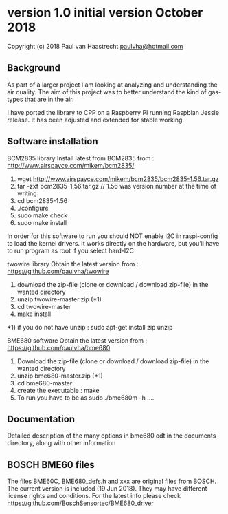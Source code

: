 ﻿# version 1.0	initial version  October 2018

Copyright (c) 2018 Paul van Haastrecht <paulvha@hotmail.com>


## Background
As part of a larger project I am looking at analyzing and understanding the air quality. 
The aim of this project was to better understand the kind of gas-types that are in the air. 

I have ported the library to CPP on a Raspberry PI running Raspbian Jessie release. It has been 
adjusted and extended for stable working.

 
## Software installation

BCM2835 library
Install latest from BCM2835 from : http://www.airspayce.com/mikem/bcm2835/

1. wget http://www.airspayce.com/mikem/bcm2835/bcm2835-1.56.tar.gz
2. tar -zxf bcm2835-1.56.tar.gz		// 1.56 was version number at the time of writing
3. cd bcm2835-1.56
4. ./configure
5. sudo make check
6. sudo make install

In order for this software to run you should NOT enable i2C in raspi-config to load the kernel drivers. 
It works directly on the hardware, but you’ll have to run program as root if you select hard-I2C

twowire library
Obtain the latest version from : https://github.com/paulvha/twowire

1. download the zip-file (clone or download / download zip-file) in the wanted directory
2. unzip twowire-master.zip (*1)
3. cd twowire-master
4. make install


*1) if you do not have unzip : sudo apt-get install zip unzip

BME680 software
Obtain the latest version from : https://github.com/paulvha/bme680

1. Download the zip-file (clone or download / download zip-file) in the wanted directory
2. unzip bme680-master.zip (*1)
3. cd bme680-master
4. create the executable : make
5. To run you have to be as sudo ./bme680m -h ….

## Documentation
Detailed description of the many options in bme680.odt in the documents directory, along with 
other information

## BOSCH BME60 files
The files BME60C, BME680_defs.h and xxx are original files from BOSCH. The current version is
included (19 Jun 2018). They may have different license rights and conditions. For the latest 
info please check https://github.com/BoschSensortec/BME680_driver


